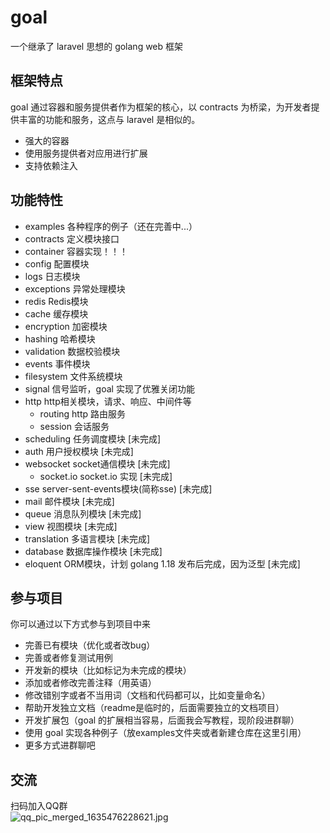# goal

一个继承了 laravel 思想的 golang web 框架

## 框架特点
goal 通过容器和服务提供者作为框架的核心，以 contracts 为桥梁，为开发者提供丰富的功能和服务，这点与 laravel 是相似的。
* 强大的容器
* 使用服务提供者对应用进行扩展
* 支持依赖注入

## 功能特性

* examples 各种程序的例子（还在完善中...）
* contracts 定义模块接口
* container 容器实现！！！
* config 配置模块
* logs 日志模块
* exceptions 异常处理模块
* redis Redis模块
* cache 缓存模块
* encryption 加密模块
* hashing 哈希模块
* validation 数据校验模块
* events 事件模块
* filesystem 文件系统模块
* signal 信号监听，goal 实现了优雅关闭功能
* http http相关模块，请求、响应、中间件等
  * routing http 路由服务
  * session 会话服务
* scheduling 任务调度模块 [未完成]
* auth 用户授权模块 [未完成]
* websocket socket通信模块 [未完成]
  * socket.io socket.io 实现 [未完成]
* sse server-sent-events模块(简称sse) [未完成]
* mail 邮件模块 [未完成]
* queue 消息队列模块 [未完成]
* view 视图模块 [未完成]
* translation 多语言模块 [未完成]
* database 数据库操作模块 [未完成]
* eloquent ORM模块，计划 golang 1.18 发布后完成，因为泛型 [未完成]

## 参与项目

你可以通过以下方式参与到项目中来

* 完善已有模块（优化或者改bug）
* 完善或者修复测试用例
* 开发新的模块（比如标记为未完成的模块）
* 添加或者修改完善注释（用英语）
* 修改错别字或者不当用词（文档和代码都可以，比如变量命名）
* 帮助开发独立文档（readme是临时的，后面需要独立的文档项目）
* 开发扩展包（goal 的扩展相当容易，后面我会写教程，现阶段进群聊）
* 使用 goal 实现各种例子（放examples文件夹或者新建仓库在这里引用）
* 更多方式进群聊吧

## 交流

扫码加入QQ群  
![qq_pic_merged_1635476228621.jpg](https://i.loli.net/2021/10/29/dpLvehizJCX7EUN.jpg)
